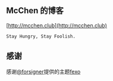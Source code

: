 ## McChen 的博客

[http://mcchen.club](http://mcchen.club)

`Stay Hungry, Stay Foolish.`

## 感谢

感谢[@forsigner](https://github.com/forsigner/fexo)提供的主题[fexo](https://github.com/forsigner/fexo)
